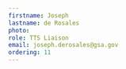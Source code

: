 ```yaml
---
firstname: Joseph
lastname: de Rosales
photo:
role: TTS Liaison
email: joseph.derosales@gsa.gov
ordering: 11
---
```

